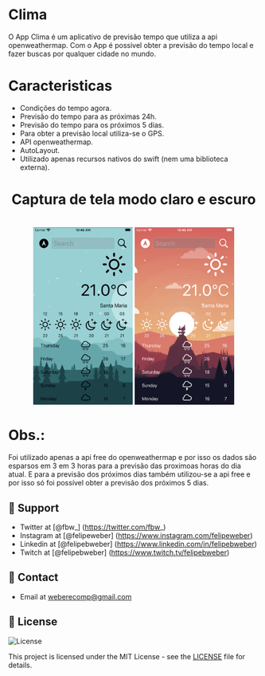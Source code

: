 # Clima
O App Clima é um aplicativo de previsão tempo que utiliza a api openweathermap.
Com o App é possivel obter a previsão do tempo local e fazer buscas por qualquer cidade no mundo.

# Caracteristicas
* Condições do tempo agora.
* Previsão do tempo para as próximas 24h.
* Previsão do tempo para os próximos 5 dias.
* Para obter a previsão local utiliza-se o GPS.
* API openweathermap.
* AutoLayout.
* Utilizado apenas recursos nativos do swift (nem uma biblioteca externa).


<h1 align="center">
Captura de tela modo claro e escuro
<h1>
<h2 align="center">
<img src="image_readme/light.png" width="200" height="356" />

<img src="image_readme/black.png" width="200" height="356" />
</h2>

# Obs.:
Foi utilizado apenas a api free do openweathermap e por isso os dados são esparsos em 3 em 3 horas para a previsão das proximoas horas do dia atual. 
E para a previsão dos próximos dias também utilizou-se a api free e por isso só foi possível obter a previsão dos próximos 5 dias.

## 📌 Support

- Twitter at [@fbw_] (https://twitter.com/fbw_)
- Instagram at [@felipeweber] (https://www.instagram.com/felipeweber)
- Linkedin at [@felipebweber] (https://www.linkedin.com/in/felipebweber)
- Twitch at [@felipebweber] (https://www.twitch.tv/felipebweber)

## 📧 Contact

- Email at weberecomp@gmail.com

## 📝 License

<img alt="License" src="https://img.shields.io/badge/license-MIT-%2304D361">

This project is licensed under the MIT License - see the [LICENSE](LICENSE) file for details.
